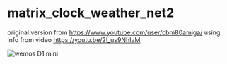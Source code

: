 # matrix_clock_weather_net2
original version from https://www.youtube.com/user/cbm80amiga/
using info from video https://youtu.be/2I_us9NhIvM


![wemos D1 mini](https://1.bp.blogspot.com/-KrSYJ-t8g5o/XcRV4IaZqSI/AAAAAAAAa1c/OnzIQEVkrogvybioZ1bo8U-JN3PbUz5lQCLcBGAsYHQ/s1600/esp8266-wemos-d1-mini-pinout.png)
